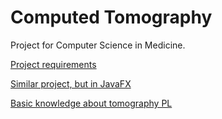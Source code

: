 # Computed Tomography
Project for Computer Science in Medicine.

[Project requirements](https://docs.google.com/document/d/15zb5myHaLJqZUuv3Wv-gWXCP6wZn44s8QhGeW3izCGg/edit?usp=sharing)

[Similar project, but in JavaFX](https://github.com/zperkowski/ComputedTomography)

[Basic knowledge about tomography PL](https://brain.fuw.edu.pl/edu/index.php/Obrazowanie:Obrazowanie_Medyczne/Podstawy_Rekonstrukcji_Obraz%C3%B3w_Tomograficznych)

